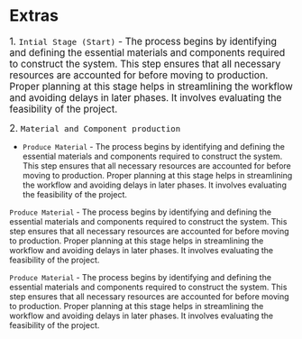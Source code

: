# Extras
<big> 1. `Intial Stage (Start)` - The process begins by identifying and defining the essential materials and components required to construct the system. This step ensures that all necessary resources are accounted for before moving to production. Proper planning at this stage helps in streamlining the workflow and avoiding delays in later phases. It involves evaluating the feasibility of the project.</big>

<big> 2. `Material and Component production` </big>

  - `Produce Material` - The process begins by identifying and defining the essential materials and components required to 
     construct the system. This step ensures that all necessary resources are accounted for before moving to production. 
     Proper planning at this stage helps in streamlining the workflow and avoiding delays in later phases. It involves 
     evaluating the feasibility of the project.

`Produce Material` - The process begins by identifying and defining the essential materials and components required to construct the system. This step ensures that all necessary resources are accounted for before moving to production. Proper planning at this stage helps in streamlining the workflow and avoiding delays in later phases. It involves evaluating the feasibility of the project.

`Produce Material` - The process begins by identifying and defining the essential materials and components required to construct the system. This step ensures that all necessary resources are accounted for before moving to production. Proper planning at this stage helps in streamlining the workflow and avoiding delays in later phases. It involves evaluating the feasibility of the project.


